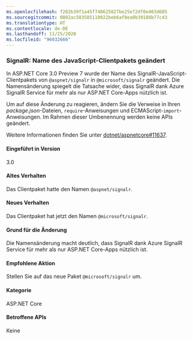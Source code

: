 ```yaml
---
ms.openlocfilehash: f202b39f1a45f740625827be25e72df0e403d605
ms.sourcegitcommit: 0802ac583585110022beb6af8ea0b39188b77c43
ms.translationtype: HT
ms.contentlocale: de-DE
ms.lasthandoff: 11/25/2020
ms.locfileid: "96032666"
---
```

### <a name="signalr-javascript-client-package-name-changed"></a>SignalR: Name des JavaScript-Clientpakets geändert

In ASP.NET Core 3.0 Preview 7 wurde der Name des SignalR-JavaScript-Clientpakets von `@aspnet/signalr` in `@microsoft/signalr` geändert. Die Namensänderung spiegelt die Tatsache wider, dass SignalR dank Azure SignalR Service für mehr als nur ASP.NET Core-Apps nützlich ist.

Um auf diese Änderung zu reagieren, ändern Sie die Verweise in Ihren *package.json*-Dateien, `require`-Anweisungen und ECMAScript-`import`-Anweisungen. Im Rahmen dieser Umbenennung werden keine APIs geändert.

Weitere Informationen finden Sie unter [dotnet/aspnetcore#11637](https://github.com/dotnet/aspnetcore/issues/11637).

#### <a name="version-introduced"></a>Eingeführt in Version

3.0

#### <a name="old-behavior"></a>Altes Verhalten

Das Clientpaket hatte den Namen `@aspnet/signalr`.

#### <a name="new-behavior"></a>Neues Verhalten

Das Clientpaket hat jetzt den Namen `@microsoft/signalr`.

#### <a name="reason-for-change"></a>Grund für die Änderung

Die Namensänderung macht deutlich, dass SignalR dank Azure SignalR Service für mehr als nur ASP.NET Core-Apps nützlich ist.

#### <a name="recommended-action"></a>Empfohlene Aktion

Stellen Sie auf das neue Paket `@microsoft/signalr` um.

#### <a name="category"></a>Kategorie

ASP.NET Core

#### <a name="affected-apis"></a>Betroffene APIs

Keine

<!-- 

#### Affected APIs

Not detectable via API analysis

-->
